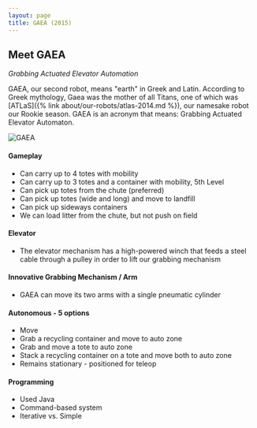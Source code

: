 ```yaml
---
layout: page
title: GAEA (2015)
---
```


## Meet GAEA
_Grabbing Actuated Elevator Automation_

GAEA, our second robot, means "earth" in Greek and Latin. According to Greek mythology, Gaea was the mother of all Titans, one of which was [ATLaS]({% link about/our-robots/atlas-2014.md %}), our namesake robot our Rookie season. GAEA is an acronym that means: Grabbing Actuated Elevator Automaton.

<img src="{{ site.baseurl }} {% link assets/images/2015/gaea.jpg %}" alt="GAEA"/>

#### Gameplay
- Can carry up to 4 totes with mobility
- Can carry up to 3 totes and a container with mobility, 5th Level
- Can pick up totes from the chute (preferred)
- Can pick up totes (wide and long) and move to landfill
- Can pick up sideways containers
- We can load litter from the chute, but not push on field

#### Elevator
- The elevator mechanism has a high-powered winch that feeds a steel cable through a pulley in order to lift our grabbing mechanism

#### Innovative Grabbing Mechanism / Arm
- GAEA can move its two arms with a single pneumatic cylinder

#### Autonomous - 5 options
- Move
- Grab a recycling container and move to auto zone
- Grab and move a tote to auto zone
- Stack a recycling container on a tote and move both to auto zone
- Remains stationary - positioned for teleop

#### Programming
- Used Java
- Command-based system
- Iterative vs. Simple
